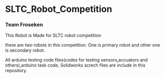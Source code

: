 # SLTC_Robot_Competition
<h3>Team Froseken</h3>

 
 This Robot is Made for SLTC robot competition

<p> there are two robots in this competition. One is primary robot and other one is secondary robot. </p>
<p> All arduino testing code files(codes for testing sensors,accuators and others),arduino task code, Solidworks screch files are include in this repository.</p>
